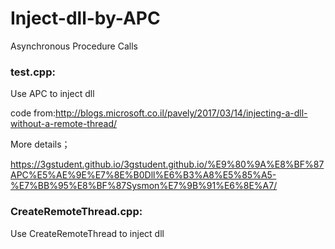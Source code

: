 # Inject-dll-by-APC
Asynchronous Procedure Calls

### test.cpp:

Use APC to inject dll

code from:http://blogs.microsoft.co.il/pavely/2017/03/14/injecting-a-dll-without-a-remote-thread/

More details；

https://3gstudent.github.io/3gstudent.github.io/%E9%80%9A%E8%BF%87APC%E5%AE%9E%E7%8E%B0Dll%E6%B3%A8%E5%85%A5-%E7%BB%95%E8%BF%87Sysmon%E7%9B%91%E6%8E%A7/


### CreateRemoteThread.cpp:

Use CreateRemoteThread to inject dll
